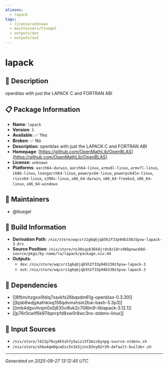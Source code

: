 ```yaml
---
aliases:
  - lapack
tags:
  - license/unknown
  - maintainers/ttuegel
  - outputs/dev
  - outputs/out
---
```


# lapack

## 📝 Description

openblas with just the LAPACK C and FORTRAN ABI

## 📋 Package Information

- **Name**: `lapack`
- **Version**: `3`
- **Available**: ✅ Yes
- **Broken**: ✅ No
- **Description**: openblas with just the LAPACK C and FORTRAN ABI
- **Homepage**: [https://github.com/OpenMathLib/OpenBLAS](https://github.com/OpenMathLib/OpenBLAS)
- **License**: `unknown`
- **Platforms**: `aarch64-darwin`, `aarch64-linux`, `armv6l-linux`, `armv7l-linux`, `i686-linux`, `loongarch64-linux`, `powerpc64-linux`, `powerpc64le-linux`, `riscv64-linux`, `s390x-linux`, `x86_64-darwin`, `x86_64-freebsd`, `x86_64-linux`, `x86_64-windows`
## 👥 Maintainers

- @ttuegel


## 🔧 Build Information

- **Derivation Path**: `/nix/store/wqcsrz1g6q6jqb5h2f33p94b330z5pvw-lapack-3.drv`
- **Source Position**: `/nix/store/ns30sqxb36k8jrds8z18rv96bpnwc60d-source/pkgs/by-name/la/lapack/package.nix:44`
- **Outputs**:
  - `dev`:  `/nix/store/wqcsrz1g6q6jqb5h2f33p94b330z5pvw-lapack-3`
  - `out`:  `/nix/store/wqcsrz1g6q6jqb5h2f33p94b330z5pvw-lapack-3`

## 🔗 Dependencies

- [[8fbnvhzgxxi9diq7xaxkfs26bqxdm61g-openblas-0.3.30]]
- [[bjsb6wdjykafnkixq156qdvmxhsm2bai-bash-5.3p3]]
- [[imb4dgvvhnpn0s5j635vi8vk2c708lm9-liblapack-3.12.1]]
- [[p76r0cwlf6k97ibprrpfd8xw0r8wc3nx-stdenv-linux]]

## 📁 Input Sources

- `/nix/store/l622p70vy8k5sh7y5wizi5f2mic6ynpg-source-stdenv.sh`
- `/nix/store/shkw4qm9qcw5sc5n1k5jznc83ny02r39-default-builder.sh`

---
*Generated on 2025-09-27 13:12:45 UTC*
